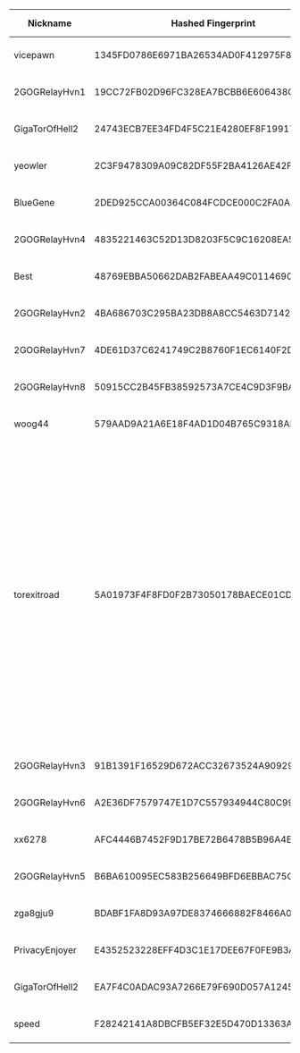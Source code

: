 | Nickname |  Hashed Fingerprint	| Or Addresses | Contact | Running | Flags | Last Seen | First Seen | Last Restarted | Advertised Bandwidth | Platform | Version | Version Status | Recommended Version | Verified hostnames | Exit policy |
|---|---|---|---|---|---|---|---|---|---|---|---|---|---|---|---|
|vicepawn | 1345FD0786E6971BA26534AD0F412975F8312315 | ["156.67.24.239:22222","[2a02:c207:2284:7074::1]:22222"] | replACE29-3unthreAD887_BUNDle57-6@offshore.rocks | true | Running, Valid | 2025-10-09 07:00:00 | 2025-10-09 01:00:00 | 2025-10-09 00:39:54 | 0 | Tor 0.4.8.18 on Linux | 0.4.8.18 | recommended | true | ["vmi2847074.contaboserver.net"] | ["reject *:*"]|
|2GOGRelayHvn1 | 19CC72FB02D96FC328EA7BCBB6E606438CFBA008 | ["176.65.132.34:1443"] | abuse.gog.tor AT proton.me | true | Running, V2Dir, Valid | 2025-10-09 07:00:00 | 2025-10-09 00:00:00 | 2025-10-09 06:13:34 | 0 | Tor 0.4.8.18 on Linux | 0.4.8.18 | recommended | true | N/A | ["reject *:*"]|
|GigaTorOfHell2 | 24743ECB7EE34FD4F5C21E4280EF8F199173EFA7 | ["82.67.111.215:9001"] | tor_abuse@jumpingcatstudios.com | false | Running, V2Dir, Valid | 2025-10-09 03:00:00 | 2025-10-09 03:00:00 | 2025-10-09 02:19:34 | 0 | Tor 0.4.8.10 on Linux | 0.4.8.10 | recommended | true | N/A | ["reject *:*"]|
|yeowler | 2C3F9478309A09C82DF55F2BA4126AE42F8848E5 | ["37.143.130.63:22222","[2a11:840:8:1b::35c3:a9e4]:22222"] | replACE29-3unthreAD887_BUNDle57-6@offshore.rocks | false | Running, Valid | 2025-10-09 05:00:00 | 2025-10-09 01:00:00 | 2025-10-09 03:06:20 | 0 | Tor 0.4.8.18 on Linux | 0.4.8.18 | recommended | true | N/A | ["reject *:*"]|
|BlueGene | 2DED925CCA00364C084FCDCE000C2FA0AE0E5CE5 | ["93.160.17.86:9025"] | N/A | true | Running, V2Dir, Valid | 2025-10-09 07:00:00 | 2025-10-09 07:00:00 | 2025-10-09 05:45:01 | 0 | Tor 0.4.8.16 on Linux | 0.4.8.16 | recommended | true | N/A | ["reject *:*"]|
|2GOGRelayHvn4 | 4835221463C52D13D8203F5C9C16208EA53072B9 | ["176.65.132.34:4443"] | abuse.gog.tor AT proton.me | true | Running, V2Dir, Valid | 2025-10-09 07:00:00 | 2025-10-09 00:00:00 | 2025-10-09 06:13:33 | 0 | Tor 0.4.8.18 on Linux | 0.4.8.18 | recommended | true | N/A | ["reject *:*"]|
|Best | 48769EBBA50662DAB2FABEAA49C0114690BBA1F3 | ["190.108.203.66:9001"] | t52137378@gmail.com | true | Running, V2Dir, Valid | 2025-10-09 07:00:00 | 2025-10-09 04:00:00 | 2025-10-09 02:29:29 | 0 | Tor 0.4.8.18 on Linux | 0.4.8.18 | recommended | true | ["66.203.108.190-cust.enetworksgy.com"] | ["reject *:*"]|
|2GOGRelayHvn2 | 4BA686703C295BA23DB8A8CC5463D714244D18D1 | ["176.65.132.34:2443"] | abuse.gog.tor AT proton.me | true | Running, V2Dir, Valid | 2025-10-09 07:00:00 | 2025-10-09 00:00:00 | 2025-10-09 06:13:33 | 0 | Tor 0.4.8.18 on Linux | 0.4.8.18 | recommended | true | N/A | ["reject *:*"]|
|2GOGRelayHvn7 | 4DE61D37C6241749C2B8760F1EC6140F2D8B1D63 | ["176.65.132.34:7443"] | abuse.gog.tor AT proton.me | true | Running, V2Dir, Valid | 2025-10-09 07:00:00 | 2025-10-09 00:00:00 | 2025-10-09 06:13:34 | 0 | Tor 0.4.8.18 on Linux | 0.4.8.18 | recommended | true | N/A | ["reject *:*"]|
|2GOGRelayHvn8 | 50915CC2B45FB38592573A7CE4C9D3F9BA77695E | ["176.65.132.34:8443"] | abuse.gog.tor AT proton.me | true | Running, V2Dir, Valid | 2025-10-09 07:00:00 | 2025-10-09 00:00:00 | 2025-10-09 06:13:33 | 0 | Tor 0.4.8.18 on Linux | 0.4.8.18 | recommended | true | N/A | ["reject *:*"]|
|woog44 | 579AAD9A21A6E18F4AD1D04B765C9318AF321FFA | ["156.67.24.238:22222","[2a02:c207:2284:7073::1]:22222"] | replACE29-3unthreAD887_BUNDle57-6@offshore.rocks | true | Running, Valid | 2025-10-09 07:00:00 | 2025-10-09 01:00:00 | 2025-10-09 00:10:52 | 0 | Tor 0.4.8.18 on Linux | 0.4.8.18 | recommended | true | ["vmi2847073.contaboserver.net"] | ["reject *:*"]|
|torexitroad | 5A01973F4F8FD0F2B73050178BAECE01CD62BD31 | ["185.165.169.132:9001","[2a06:1700:0:39d::28:a38d]:9001"] | 0xFFFFFFFF Name admin@tor-exit.avdrip.net - I am a Tor exit | true | Exit, Running, V2Dir, Valid | 2025-10-09 07:00:00 | 2025-10-09 04:00:00 | 2025-10-09 03:45:35 | 0 | Tor 0.4.8.18 on Linux | 0.4.8.18 | recommended | true | N/A | ["reject 0.0.0.0/8:*","reject 169.254.0.0/16:*","reject 127.0.0.0/8:*","reject 192.168.0.0/16:*","reject 10.0.0.0/8:*","reject 172.16.0.0/12:*","reject 185.165.169.132:*","accept *:80","accept *:443","accept *:554","accept *:1755","accept *:6346-6347","accept *:6660-6670","accept *:6697","accept *:7000-7005","accept *:8000","accept *:8008","accept *:8080","accept *:8443","accept *:8888","accept *:1935","accept *:50002","accept *:5222-5223","accept *:5269","accept *:5900","accept *:993","accept *:995","reject *:*"]|
|2GOGRelayHvn3 | 91B1391F16529D672ACC32673524A909290C92D5 | ["176.65.132.34:3443"] | abuse.gog.tor AT proton.me | true | Running, V2Dir, Valid | 2025-10-09 07:00:00 | 2025-10-09 00:00:00 | 2025-10-09 06:13:33 | 0 | Tor 0.4.8.18 on Linux | 0.4.8.18 | recommended | true | N/A | ["reject *:*"]|
|2GOGRelayHvn6 | A2E36DF7579747E1D7C557934944C80C99EE7A94 | ["176.65.132.34:6443"] | abuse.gog.tor AT proton.me | true | Running, V2Dir, Valid | 2025-10-09 07:00:00 | 2025-10-09 00:00:00 | 2025-10-09 06:13:33 | 0 | Tor 0.4.8.18 on Linux | 0.4.8.18 | recommended | true | N/A | ["reject *:*"]|
|xx6278 | AFC4446B7452F9D17BE72B6478B5B96A4EB0F8A0 | ["156.67.24.236:22222","[2a02:c207:2284:7072::1]:22222"] | replACE29-3unthreAD887_BUNDle57-6@offshore.rocks | true | Running, Valid | 2025-10-09 07:00:00 | 2025-10-09 01:00:00 | 2025-10-09 00:10:40 | 0 | Tor 0.4.8.18 on Linux | 0.4.8.18 | recommended | true | ["vmi2847072.contaboserver.net"] | ["reject *:*"]|
|2GOGRelayHvn5 | B6BA610095EC583B256649BFD6EBBAC75C334C63 | ["176.65.132.34:5443"] | abuse.gog.tor AT proton.me | true | Running, V2Dir, Valid | 2025-10-09 07:00:00 | 2025-10-09 00:00:00 | 2025-10-09 06:13:33 | 0 | Tor 0.4.8.18 on Linux | 0.4.8.18 | recommended | true | N/A | ["reject *:*"]|
|zga8gju9 | BDABF1FA8D93A97DE8374666882F8466A0589BEE | ["86.54.83.222:22222","[2a11:840:16:1b::22bf:5912]:22222"] | replACE29-3unthreAD887_BUNDle57-6@offshore.rocks | true | Running, Valid | 2025-10-09 07:00:00 | 2025-10-09 01:00:00 | 2025-10-09 06:10:26 | 0 | Tor 0.4.8.18 on Linux | 0.4.8.18 | recommended | true | N/A | ["reject *:*"]|
|PrivacyEnjoyer | E4352523228EFF4D3C1E17DEE67F0FE9B3A8C2DD | ["95.179.130.112:9001","[2001:19f0:5001:3615:5400:5ff:feaf:6a6a]:9001"] | N/A | true | Running, V2Dir, Valid | 2025-10-09 07:00:00 | 2025-10-09 06:00:00 | 2025-10-09 04:55:08 | 0 | Tor 0.4.8.14 on Linux | 0.4.8.14 | recommended | true | N/A | ["reject *:*"]|
|GigaTorOfHell2 | EA7F4C0ADAC93A7266E79F690D057A1245732AB2 | ["82.67.111.215:9001"] | tor_abuse@jumpingcatstudios.com | true | Running, V2Dir, Valid | 2025-10-09 07:00:00 | 2025-10-09 03:00:00 | 2025-10-09 02:20:13 | 0 | Tor 0.4.8.10 on Linux | 0.4.8.10 | recommended | true | N/A | ["reject *:*"]|
|speed | F28242141A8DBCFB5EF32E5D470D13363A18FD2F | ["50.92.88.17:9001"] | N/A | true | Running, V2Dir, Valid | 2025-10-09 07:00:00 | 2025-10-09 07:00:00 | 2025-10-09 05:31:27 | 0 | Tor 0.4.8.18 on Linux | 0.4.8.18 | recommended | true | ["d50-92-88-17.bchsia.telus.net"] | ["reject *:*"]|
